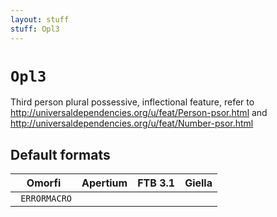 ```yaml
---
layout: stuff
stuff: Opl3
---
```

# ` Opl3 `

Third person plural possessive, inflectional feature, refer to http://universaldependencies.org/u/feat/Person-psor.html and http://universaldependencies.org/u/feat/Number-psor.html

## Default formats
| Omorfi | Apertium | FTB 3.1 | Giella |
|:------:|:--------:|:-------:|:------:|
| ` ERRORMACRO` | ` ` | ` ` | ` `  |
